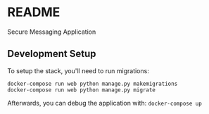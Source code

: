 # README
Secure Messaging Application

## Development Setup
To setup the stack, you'll need to run migrations:
```
docker-compose run web python manage.py makemigrations
docker-compose run web python manage.py migrate
```
Afterwards, you can debug the application with:
```docker-compose up```
